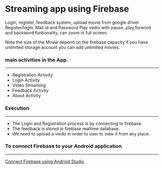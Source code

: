 # Streaming app using Firebase

Login, register, feedback system, upload movie from google driver
Register/login: Mail id and Password
Play vedio with pause ,play,forword and backword funtionality, can zoom in full screen.

Note the size of the Movie depend on the firebase capacity if you have unlimited storage account you can add unlimited movies.


### main activities in the App.
****
  - Registration Activity
  - Login Activity
  - Video Streaming
  - Feedback Activity
  - About Activity


### Execution
****
- The Login and Registration process is by connecting to firebase.
- The feedback is stored in firebase realtime database.
- We need to upload a viedo in order to user to view it from any place.

 
 ### To connect Firebase to your Android application
****
[Connect Firebase using Android Studio](https://firebase.google.com/docs/android/setup)



